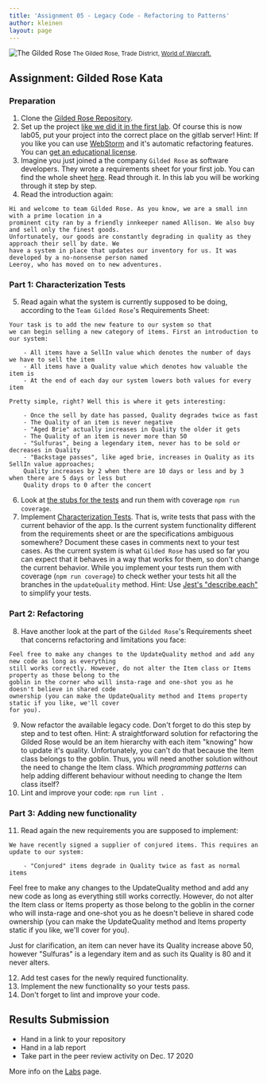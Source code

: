 ```yaml
---
title: 'Assignment 05 - Legacy Code - Refactoring to Patterns'
author: kleinen
layout: page
---
```

![The Gilded Rose](../images/The_Gilded_Rose.jpg)
<small class = "float-right">The Gilded Rose, Trade District, [World of Warcraft.](https://www.wowwiki.com/Gilded_Rose)</small>

## Assignment: Gilded Rose Kata

### Preparation
1. Clone the [Gilded Rose Repository](https://gl-imi.f4.htw-berlin.de/info3-code-stubs-and-samples/lab05-js-gilded-rose-kata).
2. Set up the project [like we did it in the first lab](lab-01-startup.md#part-1-set-up-the-git-repository-and-project). Of course this is now lab05, put your project into the correct place on the gitlab server! Hint: If you like you can use [WebStorm](https://www.jetbrains.com/help/webstorm/installation-guide.html#snap) and it's automatic refactoring features. You can [get an educational license](https://www.jetbrains.com/community/education/#students). 
3. Imagine you just joined a the company `Gilded Rose` as software developers. They wrote a requirements sheet for your first job. You can find the whole sheet [here](https://gl-imi.f4.htw-berlin.de/info3-code-stubs-and-samples/lab05-js-gilded-rose-kata/blob/master/GildedRoseRequirements.txt). Read through it. In this lab you will be working through it step by step.
4. Read the introduction again:
```
Hi and welcome to team Gilded Rose. As you know, we are a small inn with a prime location in a
prominent city ran by a friendly innkeeper named Allison. We also buy and sell only the finest goods.
Unfortunately, our goods are constantly degrading in quality as they approach their sell by date. We
have a system in place that updates our inventory for us. It was developed by a no-nonsense person named
Leeroy, who has moved on to new adventures.
```

### Part 1: Characterization Tests
5. Read again what the system is currently supposed to be doing, according to the `Team Gilded Rose`'s Requirements Sheet:

```
Your task is to add the new feature to our system so that
we can begin selling a new category of items. First an introduction to our system:

	- All items have a SellIn value which denotes the number of days we have to sell the item
	- All items have a Quality value which denotes how valuable the item is
	- At the end of each day our system lowers both values for every item

Pretty simple, right? Well this is where it gets interesting:

	- Once the sell by date has passed, Quality degrades twice as fast
	- The Quality of an item is never negative
	- "Aged Brie" actually increases in Quality the older it gets
	- The Quality of an item is never more than 50
	- "Sulfuras", being a legendary item, never has to be sold or decreases in Quality
	- "Backstage passes", like aged brie, increases in Quality as its SellIn value approaches;
	Quality increases by 2 when there are 10 days or less and by 3 when there are 5 days or less but
	Quality drops to 0 after the concert
```

6. Look at [the stubs for the tests](https://gl-imi.f4.htw-berlin.de/info3-code-stubs-and-samples/lab05-js-gilded-rose-kata/tree/master/test) and run them with coverage `npm run coverage`.
7. Implement [Characterization Tests](https://en.wikipedia.org/wiki/Characterization_test). That is, write tests that pass with the current behavior of the app.
Is the current system functionality different from the requirements sheet or are the specifications ambiguous somewhere? Document these cases in comments next to your test cases. As the current system is what `Gilded Rose` has used so far you can expect that it behaves in a way that works for them, so don't change the current behavior. While you implement your tests run them with coverage (`npm run coverage`) to check wether your tests hit all the branches in the `updateQuality` method.
Hint: Use [Jest's "describe.each"](https://jestjs.io/docs/en/api#describeeachtablename-fn-timeout) to simplify your tests.

### Part 2: Refactoring
8. Have another look at the part of the `Gilded Rose`'s Requirements sheet that concerns refactoring and limitations you face:
```
Feel free to make any changes to the UpdateQuality method and add any new code as long as everything
still works correctly. However, do not alter the Item class or Items property as those belong to the
goblin in the corner who will insta-rage and one-shot you as he doesn't believe in shared code
ownership (you can make the UpdateQuality method and Items property static if you like, we'll cover
for you).
```
9. Now refactor the available legacy code. Don't forget to do this step by step and to test often.
Hint: A straightforward solution for refactoring the Gilded Rose would be an item hierarchy with each item "knowing" how to update it's quality. Unfortunately, you can't do that because the Item class belongs to the goblin. Thus, you will need another solution without the need to change the Item class. Which *programming patterns* can help adding different behaviour without needing to change the Item class itself?
10. Lint and improve your code: `npm run lint .`

### Part 3: Adding new functionality
11. Read again the new requirements you are supposed to implement:


```
We have recently signed a supplier of conjured items. This requires an update to our system:

	- "Conjured" items degrade in Quality twice as fast as normal items
```

Feel free to make any changes to the UpdateQuality method and add any new code as long as everything still works correctly. However, do not alter the Item class or Items property as those belong to the goblin in the corner who will insta-rage and one-shot you as he doesn't believe in shared code ownership (you can make the UpdateQuality method and Items property static if you like, we'll cover for you).

Just for clarification, an item can never have its Quality increase above 50, however "Sulfuras" is a legendary item and as such its Quality is 80 and it never alters.

12. Add test cases for the newly required functionality.
13. Implement the new functionality so your tests pass.
14. Don't forget to lint and improve your code.

## Results Submission
* Hand in a link to your repository
* Hand in a lab report
* Take part in the peer review activity on Dec. 17 2020

More info on the [Labs](index) page.
